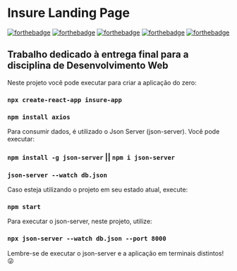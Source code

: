 # Insure Landing Page

[![forthebadge](https://forthebadge.com/images/badges/built-with-love.svg)](https://forthebadge.com) [![forthebadge](https://forthebadge.com/images/badges/powered-by-coffee.svg)](https://forthebadge.com) [![forthebadge](https://forthebadge.com/images/badges/uses-js.svg)](https://forthebadge.com) [![forthebadge](https://forthebadge.com/images/badges/uses-html.svg)](https://forthebadge.com) [![forthebadge](https://forthebadge.com/images/badges/uses-css.svg)](https://forthebadge.com)

## Trabalho dedicado à entrega final para a disciplina de Desenvolvimento Web


Neste projeto você pode executar para criar a aplicação do zero:
### `npx create-react-app insure-app` 
###  `npm install axios`

Para consumir dados, é utilizado o Json Server (json-server). Você pode executar:
### `npm install -g json-server` || `npm i json-server`
### `json-server --watch db.json`

Caso esteja utilizando o projeto em seu estado atual, execute:
### `npm start`

Para executar o json-server, neste projeto, utilize: 

### `npx json-server --watch db.json --port 8000` 

Lembre-se de executar o json-server e a aplicação em terminais distintos! 😜  
